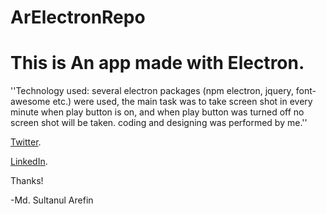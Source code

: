 # ArElectronRepo


# This is An app made with Electron. 

''Technology used: several electron packages (npm electron, jquery, font-awesome etc.) were used, the main task was to take screen shot in every minute when play button is on, and when play button was turned off no screen shot will be taken. coding and designing was performed by me.''

[Twitter](https://twitter.com/mdsultanul).

[LinkedIn](https://linkedin.com/in/mdarefin28/).

Thanks!

-Md. Sultanul Arefin
